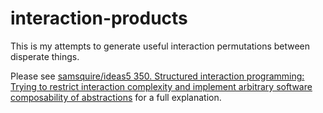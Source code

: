 # interaction-products

This is my attempts to generate useful interaction permutations between disperate things.

Please see [samsquire/ideas5 350. Structured interaction programming: Trying to restrict interaction complexity and implement arbitrary software composability of abstractions](https://github.com/samsquire/ideas5#350-structured-interaction-programming-trying-to-restrict-interaction-complexity-and-implement-arbitrary-software-composability-of-abstractions) for a full explanation.